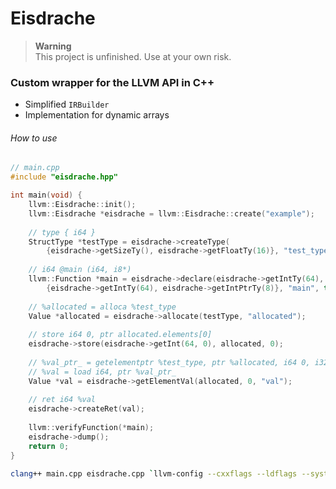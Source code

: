 # Eisdrache

> __Warning__ \
> This project is unfinished. Use at your own risk.

### Custom wrapper for the LLVM API in C++

- Simplified `IRBuilder`
- Implementation for dynamic arrays

###### How to use

```cpp
// main.cpp
#include "eisdrache.hpp"

int main(void) {
    llvm::Eisdrache::init();
    llvm::Eisdrache *eisdrache = llvm::Eisdrache::create("example");
    
    // type { i64 }
    StructType *testType = eisdrache->createType(
        {eisdrache->getSizeTy(), eisdrache->getFloatTy(16)}, "test_type");
    
    // i64 @main (i64, i8*)
    llvm::Function *main = eisdrache->declare(eisdrache->getIntTy(64), 
        {eisdrache->getIntTy(64), eisdrache->getIntPtrTy(8)}, "main", true);
    
    // %allocated = alloca %test_type
    Value *allocated = eisdrache->allocate(testType, "allocated");
    
    // store i64 0, ptr allocated.elements[0]
    eisdrache->store(eisdrache->getInt(64, 0), allocated, 0);
    
    // %val_ptr_ = getelementptr %test_type, ptr %allocated, i64 0, i32 0
    // %val = load i64, ptr %val_ptr_
    Value *val = eisdrache->getElementVal(allocated, 0, "val");
    
    // ret i64 %val
    eisdrache->createRet(val);
    
    llvm::verifyFunction(*main);
    eisdrache->dump();
    return 0;
}
```

```zsh
clang++ main.cpp eisdrache.cpp `llvm-config --cxxflags --ldflags --system-libs --libs core` -std=c++20 -stdlib=libc++ 
```